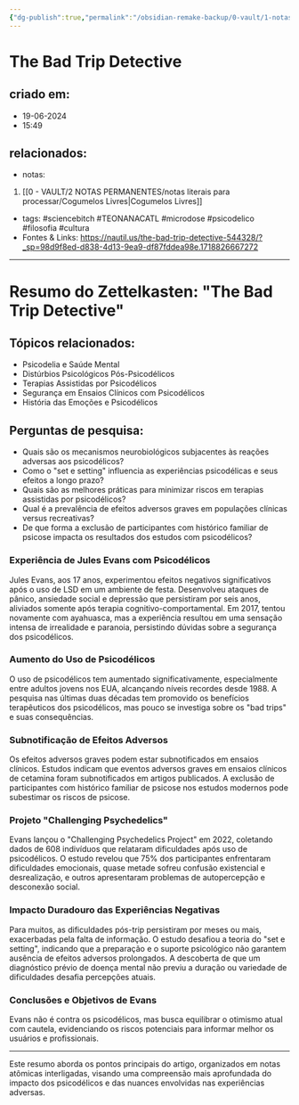 ```yaml
---
{"dg-publish":true,"permalink":"/obsidian-remake-backup/0-vault/1-notas-literais/psicodelico/the-bad-trip-detective/","tags":["sciencebitch","TEONANACATL","microdose","psicodelico","filosofia","cultura"],"dgHomeLink":true,"dgShowLocalGraph":true,"dgShowFileTree":true,"dgEnableSearch":true,"noteIcon":""}
---
```


# The Bad Trip Detective

## criado em: 
- 19-06-2024
- 15:49
## relacionados:
- notas:
1. [[0 - VAULT/2 NOTAS PERMANENTES/notas literais para processar/Cogumelos Livres\|Cogumelos Livres]]
- tags: #sciencebitch #TEONANACATL #microdose #psicodelico #filosofia #cultura
- Fontes & Links: https://nautil.us/the-bad-trip-detective-544328/?_sp=98d9f8ed-d838-4d13-9ea9-df87fddea98e.1718826667272
---
# Resumo do Zettelkasten: "The Bad Trip Detective"

## Tópicos relacionados:
- Psicodelia e Saúde Mental
- Distúrbios Psicológicos Pós-Psicodélicos
- Terapias Assistidas por Psicodélicos
- Segurança em Ensaios Clínicos com Psicodélicos
- História das Emoções e Psicodélicos

## Perguntas de pesquisa:
- Quais são os mecanismos neurobiológicos subjacentes às reações adversas aos psicodélicos?
- Como o "set e setting" influencia as experiências psicodélicas e seus efeitos a longo prazo?
- Quais são as melhores práticas para minimizar riscos em terapias assistidas por psicodélicos?
- Qual é a prevalência de efeitos adversos graves em populações clínicas versus recreativas?
- De que forma a exclusão de participantes com histórico familiar de psicose impacta os resultados dos estudos com psicodélicos?

### **Experiência de Jules Evans com Psicodélicos**
Jules Evans, aos 17 anos, experimentou efeitos negativos significativos após o uso de LSD em um ambiente de festa. Desenvolveu ataques de pânico, ansiedade social e depressão que persistiram por seis anos, aliviados somente após terapia cognitivo-comportamental. Em 2017, tentou novamente com ayahuasca, mas a experiência resultou em uma sensação intensa de irrealidade e paranoia, persistindo dúvidas sobre a segurança dos psicodélicos.

### **Aumento do Uso de Psicodélicos**
O uso de psicodélicos tem aumentado significativamente, especialmente entre adultos jovens nos EUA, alcançando níveis recordes desde 1988. A pesquisa nas últimas duas décadas tem promovido os benefícios terapêuticos dos psicodélicos, mas pouco se investiga sobre os "bad trips" e suas consequências.

### **Subnotificação de Efeitos Adversos**
Os efeitos adversos graves podem estar subnotificados em ensaios clínicos. Estudos indicam que eventos adversos graves em ensaios clínicos de cetamina foram subnotificados em artigos publicados. A exclusão de participantes com histórico familiar de psicose nos estudos modernos pode subestimar os riscos de psicose.

### **Projeto "Challenging Psychedelics"**
Evans lançou o "Challenging Psychedelics Project" em 2022, coletando dados de 608 indivíduos que relataram dificuldades após uso de psicodélicos. O estudo revelou que 75% dos participantes enfrentaram dificuldades emocionais, quase metade sofreu confusão existencial e desrealização, e outros apresentaram problemas de autopercepção e desconexão social.

### **Impacto Duradouro das Experiências Negativas**
Para muitos, as dificuldades pós-trip persistiram por meses ou mais, exacerbadas pela falta de informação. O estudo desafiou a teoria do "set e setting", indicando que a preparação e o suporte psicológico não garantem ausência de efeitos adversos prolongados. A descoberta de que um diagnóstico prévio de doença mental não previu a duração ou variedade de dificuldades desafia percepções atuais.

### **Conclusões e Objetivos de Evans**
Evans não é contra os psicodélicos, mas busca equilibrar o otimismo atual com cautela, evidenciando os riscos potenciais para informar melhor os usuários e profissionais.

---

Este resumo aborda os pontos principais do artigo, organizados em notas atômicas interligadas, visando uma compreensão mais aprofundada do impacto dos psicodélicos e das nuances envolvidas nas experiências adversas.